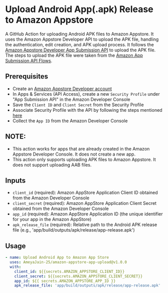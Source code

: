# Upload Android App(.apk) Release to Amazon Appstore

A GitHub Action for uploading Android APK files to Amazon Appstore. It uses the Amazon Appstore Developer API to upload the APK file, handling the authentication, edit creation, and APK upload process.
It follows the [Amazon Appstore Developer App Submission API](https://developer.amazon.com/docs/app-submission-api/overview.html) to upload the APK file.
The steps to upload the APK file were taken from the [Amazon App Submission API Flows](https://developer.amazon.com/docs/app-submission-api/flows.html).

## Prerequisites

- Create an [Amazon Appstore Developer account](https://developer.amazon.com/login.html)
- In Apps & Services (API Access), create a new `Security Profile` under "App Submission API" in the Amazon Developer Console
- Save the `Client ID` and `Client Secret` from the Security Profile
- Associate Security Profile with the API by following the steps mentioned [here](https://developer.amazon.com/docs/app-submission-api/overview.html#associate-security-profile)
- Collect the `App ID` from the Amazon Developer Console

## NOTE:
- This action works for apps that are already created in the Amazon Appstore Developer Console. It does not create a new app.
- This action only supports uploading APK files to Amazon Appstore. It does not support uploading AAB files.

## Inputs

- `client_id` (required): Amazon AppStore Application Client ID obtained from the Amazon Developer Console
- `client_secret` (required): Amazon AppStore Application Client Secret obtained from the Amazon Developer Console
- `app_id` (required): Amazon AppStore Application ID (the unique identifier for your app in the Amazon AppStore)
- `apk_release_file` (required): Relative path to the Android APK release file (e.g., 'app/build/outputs/apk/release/app-release.apk')


## Usage

```yaml
- name: Upload Android App to Amazon App Store
  uses: AmeyaJain-25/amazon-appstore-app-upload@v1.0.0
  with:
    client_id: ${{secrets.AMAZON_APPSTORE_CLIENT_ID}}
    client_secret: ${{secrets.AMAZON_APPSTORE_CLIENT_SECRET}}
    app_id: ${{ secrets.AMAZON_APPSTORE_APP_ID }}
    apk_release_file: 'app/build/outputs/apk/release/app-release.apk'
```
